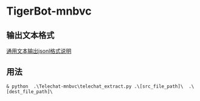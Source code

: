 # TigerBot-mnbvc

## 输出文本格式
[通用文本输出jsonl格式说明](https://wiki.mnbvc.org/doku.php/%E7%8E%B0%E6%9C%89%E8%AF%AD%E6%96%99%E6%A0%BC%E5%BC%8F#%E9%80%9A%E7%94%A8%E6%96%87%E6%9C%AC%E8%BE%93%E5%87%BAjsonl%E6%A0%BC%E5%BC%8F%E8%AF%B4%E6%98%8E)

## 用法
```shell
& python  .\Telechat-mnbvc\telechat_extract.py .\[src_file_path]\  .\[dest_file_path]\
```
